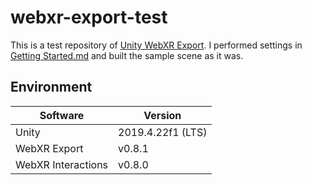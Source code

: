# webxr-export-test

This is a test repository of [Unity WebXR Export](https://github.com/De-Panther/unity-webxr-export).
I performed settings in [Getting Started.md](https://github.com/De-Panther/unity-webxr-export/blob/master/Documentation/Getting-Started.md) and built the sample scene as it was.

## Environment

Software | Version
---------|-------------------
 Unity   | 2019.4.22f1 (LTS)
 WebXR Export | v0.8.1
 WebXR Interactions | v0.8.0

